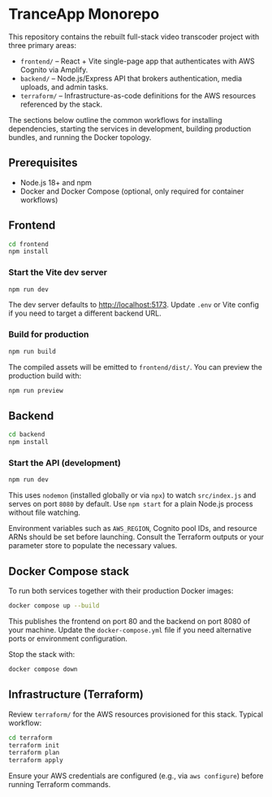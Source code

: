 # TranceApp Monorepo

This repository contains the rebuilt full-stack video transcoder project with three primary areas:

- `frontend/` – React + Vite single-page app that authenticates with AWS Cognito via Amplify.
- `backend/` – Node.js/Express API that brokers authentication, media uploads, and admin tasks.
- `terraform/` – Infrastructure-as-code definitions for the AWS resources referenced by the stack.

The sections below outline the common workflows for installing dependencies, starting the services in development, building production bundles, and running the Docker topology.

## Prerequisites

- Node.js 18+ and npm
- Docker and Docker Compose (optional, only required for container workflows)

## Frontend

```bash
cd frontend
npm install
```

### Start the Vite dev server

```bash
npm run dev
```

The dev server defaults to <http://localhost:5173>. Update `.env` or Vite config if you need to target a different backend URL.

### Build for production

```bash
npm run build
```

The compiled assets will be emitted to `frontend/dist/`. You can preview the production build with:

```bash
npm run preview
```

## Backend

```bash
cd backend
npm install
```

### Start the API (development)

```bash
npm run dev
```

This uses `nodemon` (installed globally or via `npx`) to watch `src/index.js` and serves on port `8080` by default. Use `npm start` for a plain Node.js process without file watching.

Environment variables such as `AWS_REGION`, Cognito pool IDs, and resource ARNs should be set before launching. Consult the Terraform outputs or your parameter store to populate the necessary values.

## Docker Compose stack

To run both services together with their production Docker images:

```bash
docker compose up --build
```

This publishes the frontend on port 80 and the backend on port 8080 of your machine. Update the `docker-compose.yml` file if you need alternative ports or environment configuration.

Stop the stack with:

```bash
docker compose down
```

## Infrastructure (Terraform)

Review `terraform/` for the AWS resources provisioned for this stack. Typical workflow:

```bash
cd terraform
terraform init
terraform plan
terraform apply
```

Ensure your AWS credentials are configured (e.g., via `aws configure`) before running Terraform commands.

